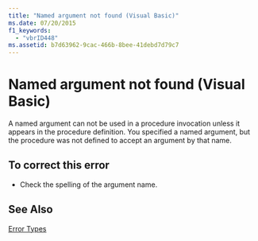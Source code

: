 ```yaml
---
title: "Named argument not found (Visual Basic)"
ms.date: 07/20/2015
f1_keywords: 
  - "vbrID448"
ms.assetid: b7d63962-9cac-466b-8bee-41debd7d79c7
---
```

# Named argument not found (Visual Basic)
A named argument can not be used in a procedure invocation unless it appears in the procedure definition. You specified a named argument, but the procedure was not defined to accept an argument by that name.  
  
## To correct this error  
  
- Check the spelling of the argument name.  
  
## See Also  
 [Error Types](../../visual-basic/programming-guide/language-features/error-types.md)
